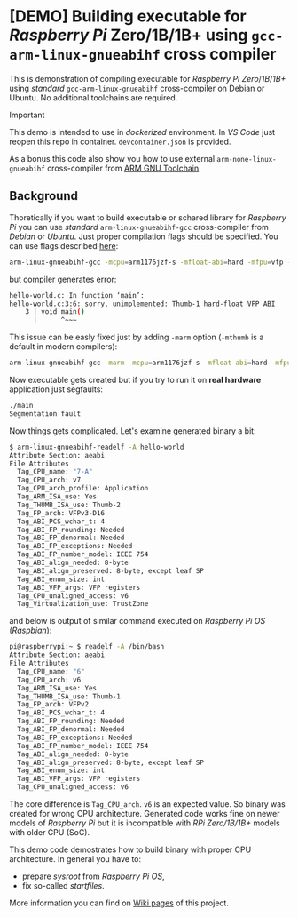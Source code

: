# [DEMO] Building executable for *Raspberry Pi* Zero/1B/1B+ using `gcc-arm-linux-gnueabihf` cross compiler

This is demonstration of compiling executable for *Raspberry Pi* *Zero*/*1B*/*1B+* using *standard* `gcc-arm-linux-gnueabihf` cross-compiler on Debian or Ubuntu. No additional toolchains are required.

> [!IMPORTANT]
> This demo is intended to use in *dockerized* environment. In *VS Code* just reopen this repo in container. `devcontainer.json` is provided.

As a bonus this code also show you how to use external `arm-none-linux-gnueabihf` cross-compiler from [ARM GNU Toolchain](https://developer.arm.com/Tools%20and%20Software/GNU%20Toolchain).

## Background

Thoretically if you want to build executable or schared library for *Raspberry Pi* you can use *standard* `arm-linux-gnueabihf-gcc` cross-compiler from *Debian* or *Ubuntu*. Just proper compilation flags should be specified. You can use flags described [here](https://gist.github.com/fm4dd/c663217935dc17f0fc73c9c81b0aa845):

```sh
arm-linux-gnueabihf-gcc -mcpu=arm1176jzf-s -mfloat-abi=hard -mfpu=vfp -o hello-world hello-world.c
```

but compiler generates error:

```sh
hello-world.c: In function ‘main’:
hello-world.c:3:6: sorry, unimplemented: Thumb-1 hard-float VFP ABI
    3 | void main()
      |      ^~~~
```

This issue can be easly fixed just by adding `-marm` option (`-mthumb` is a default in modern compilers):

```sh
arm-linux-gnueabihf-gcc -marm -mcpu=arm1176jzf-s -mfloat-abi=hard -mfpu=vfp -o hello-world hello-world.c
```

Now executable gets created but if you try to run it on **real hardware** application just segfaults:

```sh
./main
Segmentation fault
```

Now things gets complicated. Let's examine generated binary a bit:

```sh
$ arm-linux-gnueabihf-readelf -A hello-world
Attribute Section: aeabi
File Attributes
  Tag_CPU_name: "7-A"
  Tag_CPU_arch: v7
  Tag_CPU_arch_profile: Application
  Tag_ARM_ISA_use: Yes
  Tag_THUMB_ISA_use: Thumb-2
  Tag_FP_arch: VFPv3-D16
  Tag_ABI_PCS_wchar_t: 4
  Tag_ABI_FP_rounding: Needed
  Tag_ABI_FP_denormal: Needed
  Tag_ABI_FP_exceptions: Needed
  Tag_ABI_FP_number_model: IEEE 754
  Tag_ABI_align_needed: 8-byte
  Tag_ABI_align_preserved: 8-byte, except leaf SP
  Tag_ABI_enum_size: int
  Tag_ABI_VFP_args: VFP registers
  Tag_CPU_unaligned_access: v6
  Tag_Virtualization_use: TrustZone
```

and below is output of similar command executed on *Raspberry Pi OS* (*Raspbian*):

```sh
pi@raspberrypi:~ $ readelf -A /bin/bash
Attribute Section: aeabi
File Attributes
  Tag_CPU_name: "6"
  Tag_CPU_arch: v6
  Tag_ARM_ISA_use: Yes
  Tag_THUMB_ISA_use: Thumb-1
  Tag_FP_arch: VFPv2
  Tag_ABI_PCS_wchar_t: 4
  Tag_ABI_FP_rounding: Needed
  Tag_ABI_FP_denormal: Needed
  Tag_ABI_FP_exceptions: Needed
  Tag_ABI_FP_number_model: IEEE 754
  Tag_ABI_align_needed: 8-byte
  Tag_ABI_align_preserved: 8-byte, except leaf SP
  Tag_ABI_enum_size: int
  Tag_ABI_VFP_args: VFP registers
  Tag_CPU_unaligned_access: v6

```

The core difference is `Tag_CPU_arch`. `v6` is an expected value. So binary was created for wrong CPU architecture. Generated code works fine on newer models of *Raspberry Pi* but it is incompatible with *RPi Zero/1B/1B+* models with older CPU (SoC).

This demo code demostrates how to build binary with proper CPU architecture. In general you have to:

* prepare *sysroot* from *Raspberry Pi OS*,
* fix so-called *startfiles*.

More information you can find on [Wiki pages](//github.com/RoEdAl/rpi0-cross-compile/wiki) of this project.
